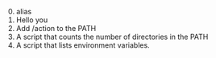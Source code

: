 0. alias
1. Hello you
2. Add /action to the PATH
3. A script that counts the number of directories in the PATH
4. A script that lists environment variables.
